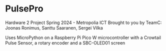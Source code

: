 # PulsePro
Hardware 2 Project Spring 2024 - Metropolia ICT
Brought to you by TeamC: Joonas Ronimus, Santtu Saaranen, Sergei Vilka

Uses MicroPython on a Raspberry Pi Pico W microcontroller with a Crowtail Pulse Sensor, a rotary encoder and a SBC-OLED01 screen
